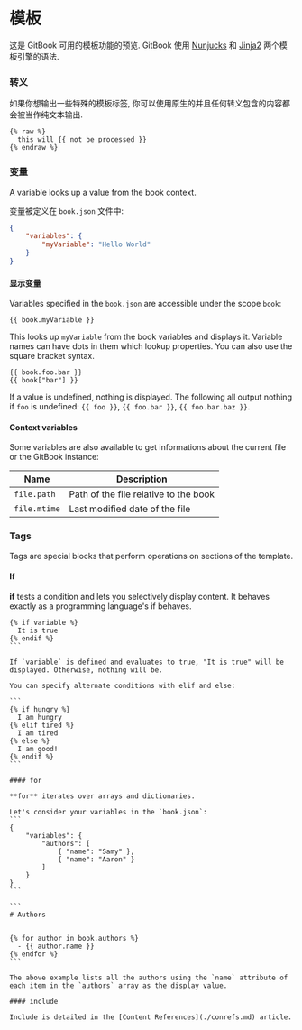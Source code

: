 # 模板

这是 GitBook 可用的模板功能的预览. GitBook 使用 [Nunjucks](https://mozilla.github.io/nunjucks/) 和 [Jinja2](http://jinja.pocoo.org/) 两个模板引擎的语法.

### 转义

如果你想输出一些特殊的模板标签, 你可以使用原生的并且任何转义包含的内容都会被当作纯文本输出.

```
{% raw %}
  this will {{ not be processed }}
{% endraw %}
```

### 变量

A variable looks up a value from the book context.

变量被定义在 `book.json` 文件中:

```json
{
    "variables": {
        "myVariable": "Hello World"
    }
}
```


#### 显示变量

Variables specified in the `book.json` are accessible under the scope `book`:

```
{{ book.myVariable }}
```

This looks up `myVariable` from the book variables and displays it. Variable names can have dots in them which lookup properties. You can also use the square bracket syntax.

```
{{ book.foo.bar }}
{{ book["bar"] }}
```

If a value is undefined, nothing is displayed. The following all output nothing if `foo` is undefined: `{{ foo }}`, `{{ foo.bar }}`, `{{ foo.bar.baz }}`.


#### Context variables

Some variables are also available to get informations about the current file or the GitBook instance:

| Name | Description |
| ---- | ----------- |
| `file.path` | Path of the file relative to the book |
| `file.mtime` |Last modified date of the file |


### Tags

Tags are special blocks that perform operations on sections of the template.

#### If

**if** tests a condition and lets you selectively display content. It behaves exactly as a programming language's if behaves.

````
{% if variable %}
  It is true
{% endif %}
```

If `variable` is defined and evaluates to true, "It is true" will be displayed. Otherwise, nothing will be.

You can specify alternate conditions with elif and else:

```
{% if hungry %}
  I am hungry
{% elif tired %}
  I am tired
{% else %}
  I am good!
{% endif %}
```

#### for

**for** iterates over arrays and dictionaries.

Let's consider your variables in the `book.json`:
```
{
    "variables": {
        "authors": [
            { "name": "Samy" },
            { "name": "Aaron" }
        ]
    }
}
```

```
# Authors


{% for author in book.authors %}
  - {{ author.name }}
{% endfor %}
```

The above example lists all the authors using the `name` attribute of each item in the `authors` array as the display value.

#### include

Include is detailed in the [Content References](./conrefs.md) article.
